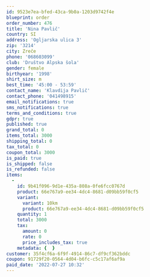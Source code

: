 ```yaml
---
id: 9523e7ea-bfed-43ca-9b0a-1203d9742f4e
blueprint: order
order_number: 476
title: 'Nina Pavlič'
country: SI
address: 'Ogljarska ulica 3'
zip: '3214'
city: Zreče
phone: '068603099'
club: 'Društvo Alpska šola'
gender: female
birthyear: '1998'
shirt_size: m
best_time: '45:00 - 53:59'
contact_name: 'Klavdija Pavlič'
contact_phone: '041498915'
email_notifications: true
sms_notifications: true
terms_and_conditions: true
gdpr: true
published: true
grand_total: 0
items_total: 3000
shipping_total: 0
tax_total: 0
coupon_total: 3000
is_paid: true
is_shipped: false
is_refunded: false
items:
  -
    id: 9b41f096-9d1e-435a-808a-0fe6fcc0767d
    product: 66e767a9-ee34-4dc4-8681-d09bb59f0cf5
    variant:
      variant: 10km
      product: 66e767a9-ee34-4dc4-8681-d09bb59f0cf5
    quantity: 1
    total: 3000
    tax:
      amount: 0
      rate: 0
      price_includes_tax: true
    metadata: {  }
customer: 35f4cf6a-6f9f-4914-86c7-df9cf362bddc
coupon: 91729f20-0564-4d04-b6fc-c5c17af6af9a
paid_date: '2022-07-27 10:32'
---
```

